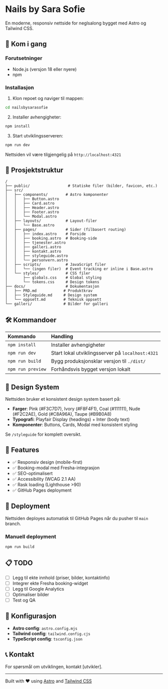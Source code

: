 # Nails by Sara Sofie

En moderne, responsiv nettside for neglsalong bygget med Astro og Tailwind CSS.

## 🚀 Kom i gang

### Forutsetninger
- Node.js (versjon 18 eller nyere)
- npm

### Installasjon

1. Klon repoet og naviger til mappen:
```bash
cd nailsbysarasofie
```

2. Installer avhengigheter:
```bash
npm install
```

3. Start utviklingsserveren:
```bash
npm run dev
```

Nettsiden vil være tilgjengelig på `http://localhost:4321`

## 📁 Prosjektstruktur

```
/
├── public/                 # Statiske filer (bilder, favicon, etc.)
├── src/
│   ├── components/        # Astro komponenter
│   │   ├── Button.astro
│   │   ├── Card.astro
│   │   ├── Header.astro
│   │   ├── Footer.astro
│   │   └── Modal.astro
│   ├── layouts/           # Layout-filer
│   │   └── Base.astro
│   ├── pages/             # Sider (filbasert routing)
│   │   ├── index.astro    # Forside
│   │   ├── booking.astro  # Booking-side
│   │   ├── tjenester.astro
│   │   ├── galleri.astro
│   │   ├── kontakt.astro
│   │   ├── styleguide.astro
│   │   └── personvern.astro
│   ├── scripts/           # JavaScript filer
│   │   └── (ingen filer)  # Event tracking er inline i Base.astro
│   └── styles/            # CSS filer
│       ├── globals.css    # Global styling
│       └── tokens.css     # Design tokens
├── docs/                  # Dokumentasjon
│   ├── PRD.md            # Produktkrav
│   ├── Styleguide.md     # Design system
│   └── oppsett.md        # Teknisk oppsett
└── galleri/              # Bilder for galleri
```

## 🛠️ Kommandoer

| Kommando                | Handling                                      |
| :---------------------- | :-------------------------------------------- |
| `npm install`           | Installer avhengigheter                       |
| `npm run dev`           | Start lokal utviklingsserver på `localhost:4321` |
| `npm run build`         | Bygg produksjonsklar versjon til `./dist/`    |
| `npm run preview`       | Forhåndsvis bygget versjon lokalt             |

## 🎨 Design System

Nettsiden bruker et konsistent design system basert på:

- **Farger**: Pink (#F3C7D7), Ivory (#F8F4F1), Coal (#111111), Nude (#F2C2AE), Gold (#C8A96A), Taupe (#B9B0A8)
- **Typografi**: Playfair Display (headings) + Inter (body text)
- **Komponenter**: Buttons, Cards, Modal med konsistent styling

Se `/styleguide` for komplett oversikt.

## 📱 Features

- ✅ Responsiv design (mobile-first)
- ✅ Booking-modal med Fresha-integrasjon
- ✅ SEO-optimalisert
- ✅ Accessibility (WCAG 2.1 AA)
- ✅ Rask loading (Lighthouse >90)
- ✅ GitHub Pages deployment

## 🚀 Deployment

Nettsiden deployes automatisk til GitHub Pages når du pusher til `main` branch.

### Manuell deployment
```bash
npm run build
```

## 📋 TODO

- [ ] Legg til ekte innhold (priser, bilder, kontaktinfo)
- [ ] Integrer ekte Fresha booking-widget
- [ ] Legg til Google Analytics
- [ ] Optimaliser bilder
- [ ] Test og QA

## 🔧 Konfigurasjon

- **Astro config**: `astro.config.mjs`
- **Tailwind config**: `tailwind.config.cjs`
- **TypeScript config**: `tsconfig.json`

## 📞 Kontakt

For spørsmål om utviklingen, kontakt [utvikler].

---

Built with ❤️ using [Astro](https://astro.build/) and [Tailwind CSS](https://tailwindcss.com/) 